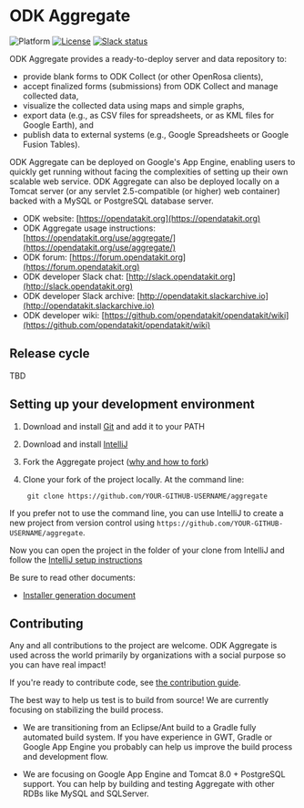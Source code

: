# ODK Aggregate
![Platform](https://img.shields.io/badge/platform-Java-blue.svg)
[![License](https://img.shields.io/badge/license-Apache%202.0-blue.svg)](https://opensource.org/licenses/Apache-2.0)
[![Slack status](http://slack.opendatakit.org/badge.svg)](http://slack.opendatakit.org)

ODK Aggregate provides a ready-to-deploy server and data repository to:

- provide blank forms to ODK Collect (or other OpenRosa clients),
- accept finalized forms (submissions) from ODK Collect and manage collected data,
- visualize the collected data using maps and simple graphs,
- export data (e.g., as CSV files for spreadsheets, or as KML files for Google Earth), and
- publish data to external systems (e.g., Google Spreadsheets or Google Fusion Tables).

ODK Aggregate can be deployed on Google's App Engine, enabling users to quickly get running without facing the complexities of setting up their own scalable web service. ODK Aggregate can also be deployed locally on a Tomcat server (or any servlet 2.5-compatible (or higher) web container) backed with a MySQL or PostgreSQL database server.

* ODK website: [https://opendatakit.org](https://opendatakit.org)
* ODK Aggregate usage instructions: [https://opendatakit.org/use/aggregate/](https://opendatakit.org/use/aggregate/)
* ODK forum: [https://forum.opendatakit.org](https://forum.opendatakit.org)
* ODK developer Slack chat: [http://slack.opendatakit.org](http://slack.opendatakit.org) 
* ODK developer Slack archive: [http://opendatakit.slackarchive.io](http://opendatakit.slackarchive.io) 
* ODK developer wiki: [https://github.com/opendatakit/opendatakit/wiki](https://github.com/opendatakit/opendatakit/wiki)

## Release cycle

TBD

## Setting up your development environment

1. Download and install [Git](https://git-scm.com/downloads) and add it to your PATH

1. Download and install [IntelliJ](https://www.jetbrains.com/idea/) 

1. Fork the Aggregate project ([why and how to fork](https://help.github.com/articles/fork-a-repo/))

1. Clone your fork of the project locally. At the command line:

        git clone https://github.com/YOUR-GITHUB-USERNAME/aggregate

If you prefer not to use the command line, you can use IntelliJ to create a new project from version control using `https://github.com/YOUR-GITHUB-USERNAME/aggregate`. 

Now you can open the project in the folder of your clone from IntelliJ and follow the [IntelliJ setup instructions](./docs/intellij_setup.md)

Be sure to read other documents:

- [Installer generation document](./docs/installer_generation.md)
 
## Contributing

Any and all contributions to the project are welcome. ODK Aggregate is used across the world primarily by organizations with a social purpose so you can have real impact!

If you're ready to contribute code, see [the contribution guide](CONTRIBUTING.md).

The best way to help us test is to build from source! We are currently focusing on stabilizing the build process.

- We are transitioning from an Eclipse/Ant build to a Gradle fully automated build system. If you have experience in GWT, Gradle or Google App Engine you probably can help us improve the build process and development flow.

- We are focusing on Google App Engine and Tomcat 8.0 + PostgreSQL support. You can help by building and testing Aggregate with other RDBs like MySQL and SQLServer.